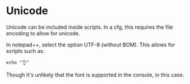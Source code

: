# Unicode

Unicode can be included inside scripts. In a cfg, this requires the file encoding to allow for unicode.

In notepad++, select the option UTF-8 (without BOM). This allows for scripts such as:
```
echo "👌"
```
Though it's unlikely that the font is supported in the console, in this case.